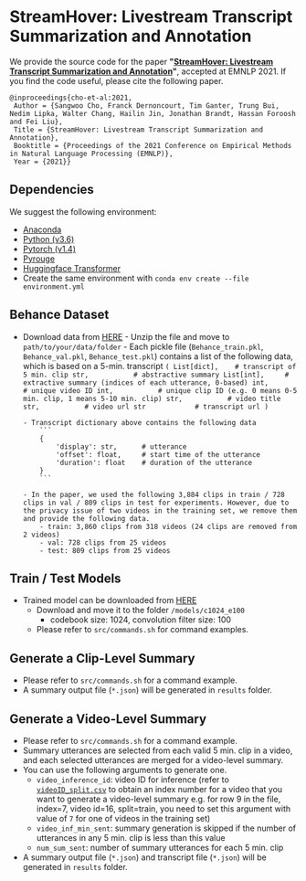 # StreamHover: Livestream Transcript Summarization and Annotation

We provide the source code for the paper **"[StreamHover: Livestream Transcript Summarization and Annotation]()"**, accepted at EMNLP 2021. If you find the code useful, please cite the following paper.

```
@inproceedings{cho-et-al:2021,
 Author = {Sangwoo Cho, Franck Dernoncourt, Tim Ganter, Trung Bui, Nedim Lipka, Walter Chang, Hailin Jin, Jonathan Brandt, Hassan Foroosh and Fei Liu},
 Title = {StreamHover: Livestream Transcript Summarization and Annotation},
 Booktitle = {Proceedings of the 2021 Conference on Empirical Methods in Natural Language Processing (EMNLP)},
 Year = {2021}}
```

## Dependencies

We suggest the following environment:

  - [Anaconda](https://anaconda.org/)
  - [Python (v3.6)](https://www.anaconda.com/download/)
  - [Pytorch (v1.4)](https://pytorch.org/get-started/locally/)
  - [Pyrouge](https://pypi.org/project/pyrouge/)
  - [Huggingface Transformer](https://github.com/huggingface/transformers)
  - Create the same environment with `conda env create --file environment.yml`


## Behance Dataset

  - Download data from [HERE](https://drive.google.com/file/d/1kMmMX7ceYLOZuhdsgi_Qahc269Bpipha/view?usp=sharing)
        - Unzip the file and move to `path/to/your/data/folder`
        - Each pickle file (`Behance_train.pkl`, `Behance_val.pkl`, `Behance_test.pkl`) contains a list of the following data, which is based on a 5-min. transcript
            ```
            (
            	List[dict],    # transcript of 5 min. clip
            	str,           # abstractive summary
            	List[int],     # extractive summary (indices of each utterance, 0-based)
            	int,           # unique video ID
            	int,		   # unique clip ID (e.g. 0 means 0-5 min. clip, 1 means 5-10 min. clip)
            	str,		   # video title
            	str,		   # video url
            	str			   # transcript url
            )
            ```

        - Transcript dictionary above contains the following data
            ``` 
            {
            	'display': str,      # utterance
            	'offset': float,     # start time of the utterance
            	'duration': float    # duration of the utterance
            }
            ```

        - In the paper, we used the following 3,884 clips in train / 728 clips in val / 809 clips in test for experiments. However, due to the privacy issue of two videos in the training set, we remove them and provide the following data.
            - train: 3,860 clips from 318 videos (24 clips are removed from 2 videos)
            - val: 728 clips from 25 videos
            - test: 809 clips from 25 videos

## Train / Test Models

- Trained model can be downloaded from [HERE](https://drive.google.com/file/d/1rn-OsnnvNUkM-iSF9aEB6rEEqn9A_w2Z/view?usp=sharing) 
  - Download and move it to the folder `/models/c1024_e100`
    - codebook size: 1024, convolution filter size: 100
  - Please refer to `src/commands.sh` for command examples.

## Generate a Clip-Level Summary

- Please refer to `src/commands.sh` for a command example.
- A summary output file (`*.json`) will be generated in `results` folder.

## Generate a Video-Level Summary

- Please refer to `src/commands.sh` for a command example.
- Summary utterances are selected from each valid 5 min. clip in a video, and each selected utterances are merged for a video-level summary.
- You can use the following arguments to generate one.
  - `video_inference_id`: video ID for inference (refer to [`videoID_split.csv`](https://drive.google.com/file/d/1M8jdj35zuJ0V_SoOgPQ9KNWnKcVTo9PF/view?usp=sharing) to obtain an index number for a video that you want to generate a video-level summary e.g. for row 9 in the file, index=7, video id=16, split=train, you need to set this argument with value of `7` for one of videos in the training set)
  - `video_inf_min_sent`: summary generation is skipped if the number of utterances in any 5 min. clip is less than this value
  - `num_sum_sent`: number of summary utterances for each 5 min. clip
- A summary output file (`*.json`) and transcript file (`*.json`) will be generated in `results` folder.
